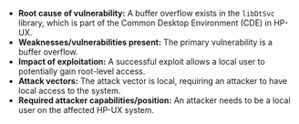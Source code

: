 - **Root cause of vulnerability:** A buffer overflow exists in the `libDtSvc` library, which is part of the Common Desktop Environment (CDE) in HP-UX.
- **Weaknesses/vulnerabilities present:** The primary vulnerability is a buffer overflow.
- **Impact of exploitation:** A successful exploit allows a local user to potentially gain root-level access.
- **Attack vectors:** The attack vector is local, requiring an attacker to have local access to the system.
- **Required attacker capabilities/position:** An attacker needs to be a local user on the affected HP-UX system.